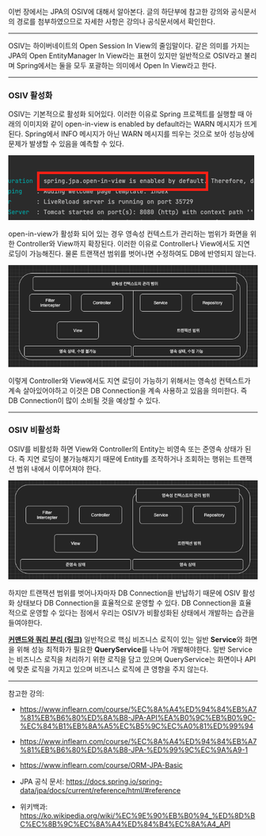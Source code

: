 이번 장에서는 JPA의 OSIV에 대해서 알아본다.
글의 하단부에 참고한 강의와 공식문서의 경로를 첨부하였으므로 자세한 사항은 강의나 공식문서에서 확인한다.

---

OSIV는 하이버네이트의 Open Session In View의 줄임말이다.
같은 의미를 가지는 JPA의 Open EntityManager In View라는 표현이 있지만 
일반적으로 OSIV라고 불리며 Spring에서는 둘을 모두 포괄하는 의미에서 Open In View라고 한다.

---

### OSIV 활성화 

OSIV는 기본적으로 활성화 되어있다.
이러한 이유로 Spring 프로젝트를 실행할 때 아래의 이미지와 같이 open-in-view is enabled by default라는 WARN 메시지가 뜨게된다.
Spring에서 INFO 메시지가 아닌 WARN 메시지를 띄우는 것으로 보아 성능상에 문제가 발생할 수 있음을 예측할 수 있다.

![](image/osiv-default.png)

open-in-view가 활성화 되어 있는 경우 영속성 컨텍스트가 관리하는 범위가 화면을 위한 Controller와 View까지 확장된다.
이러한 이유로 Controller나 View에서도 지연 로딩이 가능해진다.
물론 트랜잭션 범위를 벗어나면 수정하여도 DB에 반영되지 않는다.

![](image/osiv-enable.png)

이렇게 Controller와 View에서도 지연 로딩이 가능하기 위해서는 영속성 컨텍스트가 계속 살아있어야하고 
이것은 DB Connection을 계속 사용하고 있음을 의미한다.
즉 DB Connection이 많이 소비될 것을 예상할 수 있다.

---

### OSIV 비활성화

OSIV를 비활성화 하면 View와 Controller의 Entity는 비영속 또는 준영속 상태가 된다.
즉 지연 로딩이 불가능해지기 때문에 Entity를 조작하거나 조회하는 행위는 트랜잭션 범위 내에서 이루어져야 한다.

![](image/osiv-disable.png)

하지만 트랜잭션 범위를 벗어나자마자 DB Connection을 반납하기 때문에 OSIV 활성화 상태보다 DB Connection을 효율적으로 운영할 수 있다.
DB Connection을 효율적으로 운영할 수 있다는 점에서 우리는 OSIV가 비활성화된 상태에서 개발하는 습관을 들여야한다.

**[커맨드와 쿼리 분리 (링크)](https://en.wikipedia.org/wiki/Command%E2%80%93query_separation)**
일반적으로 핵심 비즈니스 로직이 있는 일반 **Service**와 화면을 위해 성능 최적화가 필요한 **QueryService**를 나누어 개발해야한다.
일반 Service는 비즈니스 로직을 처리하기 위한 로직을 담고 있으며
QueryService는 화면이나 API에 맞춘 로직을 가지고 있으며 비즈니스 로직에 큰 영향을 주지 않는다.

---

참고한 강의:

- https://www.inflearn.com/course/%EC%8A%A4%ED%94%84%EB%A7%81%EB%B6%80%ED%8A%B8-JPA-API%EA%B0%9C%EB%B0%9C-%EC%84%B1%EB%8A%A5%EC%B5%9C%EC%A0%81%ED%99%94
- https://www.inflearn.com/course/%EC%8A%A4%ED%94%84%EB%A7%81%EB%B6%80%ED%8A%B8-JPA-%ED%99%9C%EC%9A%A9-1
- https://www.inflearn.com/course/ORM-JPA-Basic

- JPA 공식 문서: https://docs.spring.io/spring-data/jpa/docs/current/reference/html/#reference

- 위키백과: https://ko.wikipedia.org/wiki/%EC%9E%90%EB%B0%94_%ED%8D%BC%EC%8B%9C%EC%8A%A4%ED%84%B4%EC%8A%A4_API